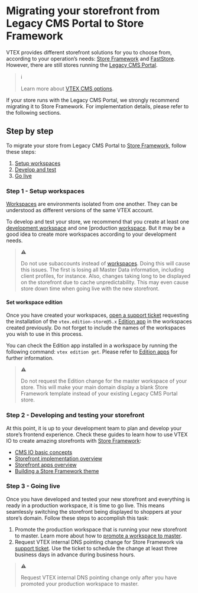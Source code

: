 # Migrating your storefront from Legacy CMS Portal to Store Framework

VTEX provides different storefront solutions for you to choose from, according to your operation’s needs: [Store Framework](https://developers.vtex.com/vtex-developer-docs/docs/vtex-io-documentation-what-is-vtex-store-framework) and [FastStore](https://www.faststore.dev/). However, there are still stores running the [Legacy CMS Portal](https://help.vtex.com/en/tracks/cms--2YcpgIljVaLVQYMzxQbc3z/1oN446gRGcR2s70RvBCAmj).

> ℹ️
>
> Learn more about [VTEX CMS options](https://help.vtex.com/tracks/cms--2YcpgIljVaLVQYMzxQbc3z).

If your store runs with the Legacy CMS Portal, we strongly recommend migrating it to Store Framework. For implementation details, please refer to the following sections.

## Step by step

To migrate your store from Legacy CMS Portal to [Store Framework](https://developers.vtex.com/vtex-developer-docs/docs/vtex-io-documentation-what-is-vtex-store-framework), follow these steps:
1. [Setup workspaces](#step-1---setup-workspaces)
2. [Develop and test](#step-2---developing-and-testing-your-storefront)
3. [Go live](#step-3---going-live)

### Step 1 - Setup workspaces

[Workspaces](https://developers.vtex.com/vtex-developer-docs/docs/vtex-io-documentation-workspace) are environments isolated from one another. They can be understood as different versions of the same VTEX account.

To develop and test your store, we recommend that you create at least one [development workspace](https://developers.vtex.com/vtex-developer-docs/docs/vtex-io-documentation-creating-a-development-workspace) and one [production [workspace](https://developers.vtex.com/vtex-developer-docs/docs/vtex-io-documentation-creating-a-production-workspace). But it may be a good idea to create more workspaces according to your development needs.

> ⚠️
>
> Do not use subaccounts instead of [workspaces](https://developers.vtex.com/vtex-developer-docs/docs/vtex-io-documentation-workspace). Doing this will cause this issues. The first is losing all Master Data information, including client profiles, for instance. Also, changes taking long to be displayed on the storefront due to cache unpredictability. This may even cause store down time when going live with the new storefront.

#### Set workspace edition

Once you have created your workspaces, [open a support ticket](https://help.vtex.com/en/support) requesting the installation of the `vtex.edition-store@5.x` [Edition app](https://developers.vtex.com/vtex-developer-docs/docs/vtex-io-documentation-edition-app) in the workspaces created previously. Do not forget to include the names of the workspaces you wish to use in this process.


You can check the Edition app installed in a workspace by running the following command: `vtex edition get`. Please refer to [Edition apps](https://developers.vtex.com/vtex-developer-docs/docs/vtex-io-documentation-edition-app) for further information.

> ⚠️
>
> Do not request the Edition change for the master workspace of your store. This will make your main domain display a blank Store Framework template instead of your existing Legacy CMS Portal store.

### Step 2 - Developing and testing your storefront

At this point, it is up to your development team to plan and develop your store’s frontend experience. Check these guides to learn how to use VTEX IO to create amazing storefronts with [Store Framework](https://developers.vtex.com/vtex-developer-docs/docs/vtex-io-documentation-what-is-vtex-store-framework):
- [CMS IO basic concepts](https://help.vtex.com/tracks/cms--2YcpgIljVaLVQYMzxQbc3z/4yB9wSl79cArd68aRBnBZ2)
- [Storefront implementation overview](https://developers.vtex.com/vtex-developer-docs/docs/storefront-implementation)
- [Storefront apps overview](https://developers.vtex.com/vtex-developer-docs/docs/store-framework-apps)
- [Building a Store Framework theme](https://developers.vtex.com/vtex-developer-docs/docs/getting-started-3)

### Step 3 - Going live

Once you have developed and tested your new storefront and everything is ready in a production workspace, it is time to go live. This means seamlessly switching the storefront being displayed to shoppers at your store’s domain. Follow these steps to accomplish this task:

1. Promote the production workspace that is running your new storefront to master. Learn more about how to [promote a workspace to master](https://developers.vtex.com/vtex-developer-docs/docs/vtex-io-documentation-promoting-a-workspace-to-master).
2. Request VTEX internal DNS pointing change for Store Framework via [support ticket](https://help.vtex.com/en/support). Use the ticket to schedule the change at least three business days in advance during business hours.

> ⚠️
>
> Request VTEX internal DNS pointing change only after you have promoted your production workspace to master.
